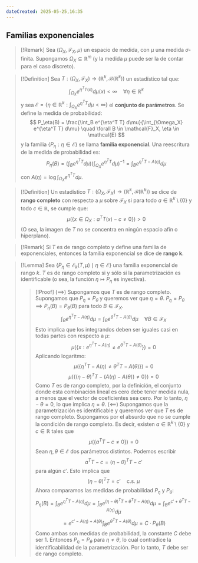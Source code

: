 ```yaml
---
dateCreated: 2025-05-25,16:35
---
```

## Familias exponenciales

>[!Remark]
>Sea $(\Omega_X, \mathcal{F}_X, \mu)$ un espacio de medida, con $\mu$ una medida $\sigma$-finita.
>Supongamos $\Omega_X \subseteq \mathbb{R}^m$ (y la medida $\mu$ puede ser la de contar para el caso discreto).

>[!Definition]
>Sea $T: (\Omega_X, \mathcal{F}_X) \to (\mathbb{R}^k, \mathcal{B}(\mathbb{R}^k))$ un estadístico tal que:
>$$ \int_{\Omega_X} e^{\eta^T T(x)} d\mu(x) < \infty \quad \forall \eta \in \mathbb{R}^k $$
>y sea $\mathcal{E} = \{\eta \in \mathbb{R}^k : \int_{\Omega_X} e^{\eta^T T} d\mu < \infty\}$ el **conjunto de parámetros**.
>Se define la medida de probabilidad:
>$$ P_\eta(B) = \frac{\int_B e^{\eta^T T} d\mu}{\int_{\Omega_X} e^{\eta^T T} d\mu} \quad \forall B \in \mathcal{F}_X, \eta \in \mathcal{E} $$
>y la familia $\{P_\eta : \eta \in \mathcal{E}\}$ se llama **familia exponencial**.
>Una reescritura de la medida de probabilidad es:
>$$ P_\eta(B) = \left( \int_B e^{\eta^T T} d\mu \right) \left( \int_{\Omega_X} e^{\eta^T T} d\mu \right)^{-1}= \int_B e^{\eta^T T - A(\eta)} d\mu $$
>con $A(\eta) = \log \int_{\Omega_X} e^{\eta^T T} d\mu$.

>[!Definition]
>Un estadístico $T: (\Omega_X, \mathcal{F}_X) \to (\mathbb{R}^k, \mathcal{B}(\mathbb{R}^k))$ se dice de **rango completo** con respecto a $\mu$ sobre $\mathcal{F}_X$ si para todo $a \in \mathbb{R}^k \setminus \{0\}$ y todo $c \in \mathbb{R}$, se cumple que:
>$$ \mu(\{x \in \Omega_X : a^T T(x) - c \ne 0\}) > 0 $$
>(O sea, la imagen de $T$ no se concentra en ningún espacio afín o hiperplano).

>[!Remark]
>Si $T$ es de rango completo y define una familia de exponenciales, entonces la familia exponencial se dice de **rango k**.

>[!Lemma]
>Sea $\{P_\eta \in \mathcal{E}_k(T, \mu) \mid \eta \in \mathcal{E}\}$ una familia exponencial de rango $k$.
>$T$ es de rango completo si y sólo si la parametrización es identificable (o sea, la función $\eta \mapsto P_\eta$ es inyectiva).
>>[!Proof]
>>$(\implies)$ Supongamos que $T$ es de rango completo. Supongamos que $P_\eta = P_\theta$ y queremos ver que $\eta = \theta$.
>>$P_\eta = P_\theta \implies P_\eta(B) = P_\theta(B)$ para todo $B \in \mathcal{F}_X$.
>>$$ \int_B e^{\eta^T T - A(\eta)} d\mu = \int_B e^{\theta^T T - A(\theta)} d\mu \quad \forall B \in \mathcal{F}_X $$
>>Esto implica que los integrandos deben ser iguales casi en todas partes con respecto a $\mu$:
>>$$ \mu(\{x: e^{\eta^T T - A(\eta)} \ne e^{\theta^T T - A(\theta)}\}) = 0 $$
>>Aplicando logaritmo:
>>$$ \mu(\{\eta^T T - A(\eta) \ne \theta^T T - A(\theta)\}) = 0 $$
>>$$ \mu(\{ (\eta - \theta)^T T - (A(\eta) - A(\theta)) \ne 0 \}) = 0 $$
>>Como $T$ es de rango completo, por la definición, el conjunto donde esta combinación lineal es cero debe tener medida nula, a menos que el vector de coeficientes sea cero.
>>Por lo tanto, $\eta - \theta = 0$, lo que implica $\eta = \theta$.
>>$(\impliedby)$ Supongamos que la parametrización es identificable y queremos ver que $T$ es de rango completo.
>>Supongamos por el absurdo que no se cumple la condición de rango completo. Es decir, existen $a \in \mathbb{R}^k \setminus \{0\}$ y $c \in \mathbb{R}$ tales que
>>$$ \mu(\{a^T T - c \ne 0\}) = 0 $$
>>Sean $\eta, \theta \in \mathcal{E}$ dos parámetros distintos. Podemos escribir
>>$$ a^T T - c = (\eta - \theta)^T T - c' $$
>>para algún $c'$. Esto implica que
>>$$ (\eta - \theta)^T T = c' \quad \text{c.s. } \mu $$
>>Ahora comparamos las medidas de probabilidad $P_\eta$ y $P_\theta$:
>>$$ P_\eta(B) = \int_B e^{\eta^T T - A(\eta)} d\mu = \int_B e^{(\eta-\theta)^T T + \theta^T T - A(\eta)} d\mu = \int_B e^{c' + \theta^T T - A(\eta)} d\mu $$
>>$$ = e^{c' - A(\eta) + A(\theta)} \int_B e^{\theta^T T - A(\theta)} d\mu = C \cdot P_\theta(B) $$
>>Como ambas son medidas de probabilidad, la constante $C$ debe ser 1.
>>Entonces $P_\eta = P_\theta$ para $\eta \ne \theta$, lo cual contradice la identificabilidad de la parametrización.
>>Por lo tanto, $T$ debe ser de rango completo.